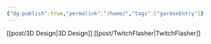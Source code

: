 ```yaml
---
{"dg-publish":true,"permalink":"/home/","tags":["gardenEntry"]}
---
```



[[post/3D Design\|3D Design]]
[[post/TwitchFlasher\|TwitchFlasher]]